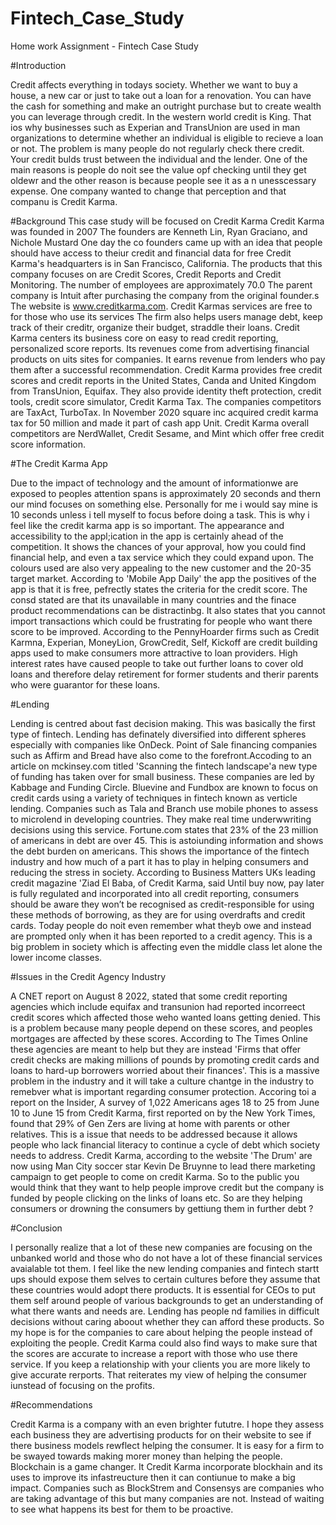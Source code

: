 # Fintech_Case_Study
Home work Assignment - Fintech Case Study

#Introduction

Credit affects everything in todays society. Whether we want to buy a house, a new car or just to take out a loan for a renovation. You can have the cash for something and make an outright purchase but to create wealth you can leverage through credit. In the western world credit is King. That ios why businesses such as Experian and TransUnion are used in man organizations to determine whether an individual is eligible to recieve a loan or not. The problem is many people do not regularly check there credit. Your credit bulds trust between the individual and the lender. 
One of the main reasons is people do noit see the value opf checking until they get oldewr and the other reason is because people see it as a n unesscessary expense. 
One company wanted to change that perception and that companu is Credit Karma.

#Background
This case study will be focused on Credit Karma
Credit Karma was founded in 2007
The founders are Kenneth Lin, Ryan Graciano, and Nichole Mustard
One day the co founders came up with an idea that people should have access to theiur credit and financial data for free
Credit Karma's headquarters is in San Francisco, California.
The products that this company focuses on are Credit Scores, Credit Reports and Credit Monitoring.
The number of employees are approximately 70.0
The parent company is Intuit after purchasing the company from the original founder.s
The website is www.creditkarma.com.
Credit Karmas services are free to for those who use its services
The firm also helps users manage debt, keep track of their creditr, organize their budget, straddle their loans.
Credit Karma centers its business core on easy to read credit reporting, personalized score reports.
Its revenues come from advertising financial products on uits sites for companies.
It earns revenue from lenders who pay them after a successful recommendation.
Credit Karma provides free credit scores and credit reports in the United States, Canda and United Kingdom from TransUnion, Equifax.
They also provide identity theft protection, credit tools, credit score simulator, Credit Karma Tax.
The companies competitors are TaxAct, TurboTax.
In November 2020 square inc acquired credit karma tax for 50 million and made it part of cash app Unit.
Credit Karma overall competitors are NerdWallet, Credit Sesame, and Mint which offer free credit score information.

#The Credit Karma App

Due to the impact of technology and the amount of informationwe are exposed to peoples attention spans is approximately 20 seconds and thern our mind focuses on something else. Personally for me i would say mine is 10 seconds unless i tell myself to focus before doing a task. This is why i feel like the credit karma app is so important. The appearance and accessibility to the appl;ication in the app is certainly ahead of the competition. It shows the chances of your approval, how you could find financial help, and even a tax service which they could expand upon. The colours used are also very appealing to the new customer and the 20-35 target market. According to 'Mobile App Daily' the app the positives of the app is that it is free, pefrectly states the criteria for the credit score. The consd stated are that its unavailable in many countries and the finace product recommendations can be distractinbg. It also states that you cannot import transactions which could be frustrating for people who want there score to be improved. According to the PennyHoarder firms such as Credit Karmna, Experian, MoneyLion, GrowCredit, Self, Kickoff are credit building apps used to make consumers more attractive to loan providers. High interest rates have caused people to take out further loans to cover old loans and therefore delay retirement for former students and therir parents who were guarantor for these loans. 

#Lending 

Lending is centred about fast decision making. This was basically the first type of fintech. Lending has definately diversified into different spheres especially with companies like OnDeck. Point of Sale financing companies such as Affirm and Bread have also come to the forefront.Accoding to an article on mckinsey.com titled 'Scanning the fintech landscape'a new type of funding has taken over for small business. These companies are led by Kabbage and Funding Circle.
Bluevine and Fundbox are known to focus on credit cards using a variety of techniques in fintech known as verticle lending. 
Companies such as Tala and Branch use mobile phones to assess to microlend in developing countries. They make real time underwwriting decisions using this service.
Fortune.com states that 23% of the 23 million of americans in debt are over 45. This is astoiunding information and shows the debt burden on americans. This shows the importance of the fintech industry and how much of a part it has to play in helping consumers and reducing the stress in society. 
According to Business Matters UKs leading credit magazine 'Ziad El Baba, of Credit Karma, said Until buy now, pay later is fully regulated and incorporated into all credit reporting, consumers should be aware they won’t be recognised as credit-responsible for using these methods of borrowing, as they are for using overdrafts and credit cards. Today people do noit even remember what theyb owe and instead are prompted only when it has been reported to a credit agency. This is a big problem in society which is affecting even the middle class let alone the lower income classes.

#Issues in the Credit Agency Industry

A CNET report on August 8 2022, stated that some credit reporting agencies which include equifax and transunion had reported incorreect credit scores which affected those weho wanted loans getting denied. This is a problem because many people depend on these scores, and peoples mortgages are affected by these scores.
According to The Times Online these agencies are meant to help but they are instead 'Firms that offer credit checks are making millions of pounds by promoting credit cards and loans to hard-up borrowers worried about their finances'. This is a massive problem in the industry and it will take a culture chantge in the industry to remebver what is important regarding consumer protection. Accoring toi a report on the Insider, A survey of 1,022 Americans ages 18 to 25 from June 10 to June 15 from Credit Karma, first reported on by the New York Times, found that 29% of Gen Zers are living at home with parents or other relatives. This is a issue that needs to be addressed because it allows people who lack financial literacy to continue a cycle of debt which society needs to address. Credit Karma, according to the website 'The Drum' are now using Man City soccer star Kevin De Bruynne to lead there marketing campaign to get people to come on credit Karma. So to the public you would think that they want to help people improve credit but the company is funded by people clicking on the links of loans etc. So are they helping consumers or drowning the consumers by gettiung them in further debt ?

#Conclusion

I personally realize that a lot of these new companies are focusing on the unbanked world and those who do not have a lot of these financial services avaialable tot them. I feel like the new lending companies and fintech startt ups should expose them selves to certain cultures before they assume that these countries would adopt there products. It is essential for CEOs to put them self around people of various backgrounds to get an understanding of what there wants and needs are. Lending has people nd families in difficult decisions without caring aboout whether they can afford these products. So my hope is for the companies to care about helping the people instead of exploiting the people. Credit Karma could also find ways to make sure that the scores are accurate to increase a report with those who use there service. If you keep a relationship with your clients you are more likely to give accurate rerports. That reiterates my view of helping the consumer iunstead of focusing on the profits. 

#Recommendations

Credit Karma is a company with an even brighter fututre. I hope they assess each business they are advertising products for on their website to see if there business models rewflect helping the consumer. It is easy for a firm to be swayed towards making morer money than helping the people. Blockchain is a game changer. It Credit Karma incorporate blockhain and its uses to improve its infastreucture then it can contiunue to make a big impact. Companies such as BlockStrem and Consensys are companies who are taking advantage of this but many companies are not. Instead of waiting to see what happens its best for them to be proactive.

